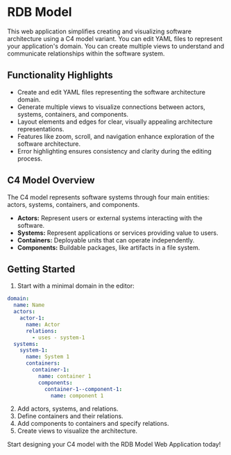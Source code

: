 # RDB Model

This web application simplifies creating and visualizing software architecture using a C4 model variant. You can edit YAML files to represent your application's domain. You can create multiple views to understand and communicate relationships within the software system.

## Functionality Highlights

- Create and edit YAML files representing the software architecture domain.
- Generate multiple views to visualize connections between actors, systems, containers, and components.
- Layout elements and edges for clear, visually appealing architecture representations.
- Features like zoom, scroll, and navigation enhance exploration of the software architecture.
- Error highlighting ensures consistency and clarity during the editing process.

## C4 Model Overview

The C4 model represents software systems through four main entities: actors, systems, containers, and components.

- **Actors:** Represent users or external systems interacting with the software.
- **Systems:** Represent applications or services providing value to users.
- **Containers:** Deployable units that can operate independently.
- **Components:** Buildable packages, like artifacts in a file system.

## Getting Started

1. Start with a minimal domain in the editor:

```yaml
domain:
  name: Name
  actors:
    actor-1:
      name: Actor
      relations:
        - uses - system-1
  systems:
    system-1:
      name: System 1
      containers:
        container-1:
          name: container 1
          components:
            container-1--component-1:
              name: component 1
```

2. Add actors, systems, and relations.
3. Define containers and their relations.
4. Add components to containers and specify relations.
5. Create views to visualize the architecture.

Start designing your C4 model with the RDB Model Web Application today!
